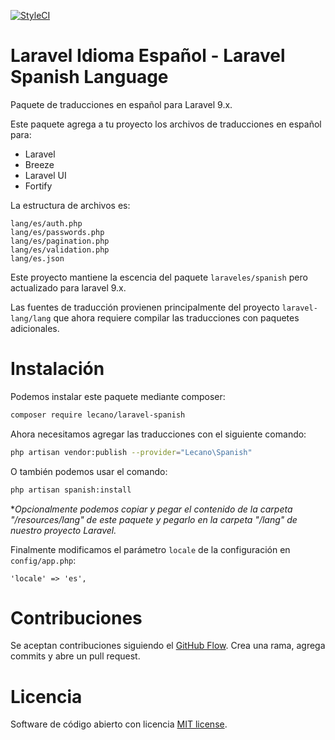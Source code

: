 [![StyleCI](https://github.styleci.io/repos/541347347/shield?branch=master)](https://github.styleci.io/repos/541347347?branch=master)

# Laravel Idioma Español - Laravel Spanish Language

Paquete de traducciones en español para Laravel 9.x. 

Este paquete agrega a tu proyecto los archivos de traducciones en español para:

- Laravel
- Breeze
- Laravel UI
- Fortify

La estructura de archivos es:

```
lang/es/auth.php
lang/es/passwords.php
lang/es/pagination.php
lang/es/validation.php
lang/es.json
```

Este proyecto mantiene la escencia del paquete `laraveles/spanish` pero actualizado para laravel 9.x.

Las fuentes de traducción provienen principalmente del proyecto `laravel-lang/lang` que ahora requiere compilar las traducciones con paquetes adicionales.

# Instalación

Podemos instalar este paquete mediante composer:

```bash
composer require lecano/laravel-spanish
```

Ahora necesitamos agregar las traducciones con el siguiente comando:

```bash
php artisan vendor:publish --provider="Lecano\Spanish"
```

O también podemos usar el comando:

```bash
php artisan spanish:install
```

**Opcionalmente podemos copiar y pegar el contenido de la carpeta "/resources/lang" de este paquete y pegarlo en la carpeta "/lang" de nuestro proyecto Laravel.*

Finalmente modificamos el parámetro `locale` de la configuración en `config/app.php`:

```
'locale' => 'es',
```

# Contribuciones

Se aceptan contribuciones siguiendo el [GitHub Flow](https://guides.github.com/introduction/flow). Crea una rama, agrega commits y abre un pull request.

# Licencia

Software de código abierto con licencia [MIT license](LICENSE).
